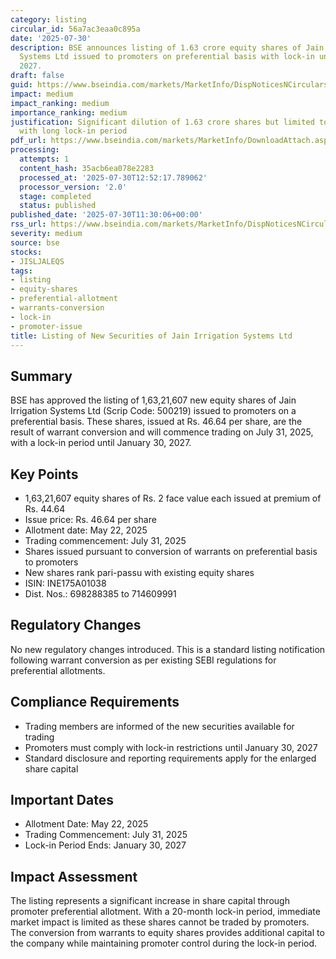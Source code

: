 ```yaml
---
category: listing
circular_id: 56a7ac3eaa0c895a
date: '2025-07-30'
description: BSE announces listing of 1.63 crore equity shares of Jain Irrigation
  Systems Ltd issued to promoters on preferential basis with lock-in until January
  2027.
draft: false
guid: https://www.bseindia.com/markets/MarketInfo/DispNoticesNCirculars.aspx?Noticeid={4F6F4596-F4CC-47C5-8F73-9E7DD951197A}&noticeno=20250730-17&dt=07/30/2025&icount=17&totcount=37&flag=0
impact: medium
impact_ranking: medium
importance_ranking: medium
justification: Significant dilution of 1.63 crore shares but limited to promoter group
  with long lock-in period
pdf_url: https://www.bseindia.com/markets/MarketInfo/DownloadAttach.aspx?id=20250730-17&attachedId=
processing:
  attempts: 1
  content_hash: 35acb6ea078e2283
  processed_at: '2025-07-30T12:52:17.789062'
  processor_version: '2.0'
  stage: completed
  status: published
published_date: '2025-07-30T11:30:06+00:00'
rss_url: https://www.bseindia.com/markets/MarketInfo/DispNoticesNCirculars.aspx?Noticeid={4F6F4596-F4CC-47C5-8F73-9E7DD951197A}&noticeno=20250730-17&dt=07/30/2025&icount=17&totcount=37&flag=0
severity: medium
source: bse
stocks:
- JISLJALEQS
tags:
- listing
- equity-shares
- preferential-allotment
- warrants-conversion
- lock-in
- promoter-issue
title: Listing of New Securities of Jain Irrigation Systems Ltd
---
```


## Summary

BSE has approved the listing of 1,63,21,607 new equity shares of Jain Irrigation Systems Ltd (Scrip Code: 500219) issued to promoters on a preferential basis. These shares, issued at Rs. 46.64 per share, are the result of warrant conversion and will commence trading on July 31, 2025, with a lock-in period until January 30, 2027.

## Key Points

- 1,63,21,607 equity shares of Rs. 2 face value each issued at premium of Rs. 44.64
- Issue price: Rs. 46.64 per share
- Allotment date: May 22, 2025
- Trading commencement: July 31, 2025
- Shares issued pursuant to conversion of warrants on preferential basis to promoters
- New shares rank pari-passu with existing equity shares
- ISIN: INE175A01038
- Dist. Nos.: 698288385 to 714609991

## Regulatory Changes

No new regulatory changes introduced. This is a standard listing notification following warrant conversion as per existing SEBI regulations for preferential allotments.

## Compliance Requirements

- Trading members are informed of the new securities available for trading
- Promoters must comply with lock-in restrictions until January 30, 2027
- Standard disclosure and reporting requirements apply for the enlarged share capital

## Important Dates

- Allotment Date: May 22, 2025
- Trading Commencement: July 31, 2025
- Lock-in Period Ends: January 30, 2027

## Impact Assessment

The listing represents a significant increase in share capital through promoter preferential allotment. With a 20-month lock-in period, immediate market impact is limited as these shares cannot be traded by promoters. The conversion from warrants to equity shares provides additional capital to the company while maintaining promoter control during the lock-in period.